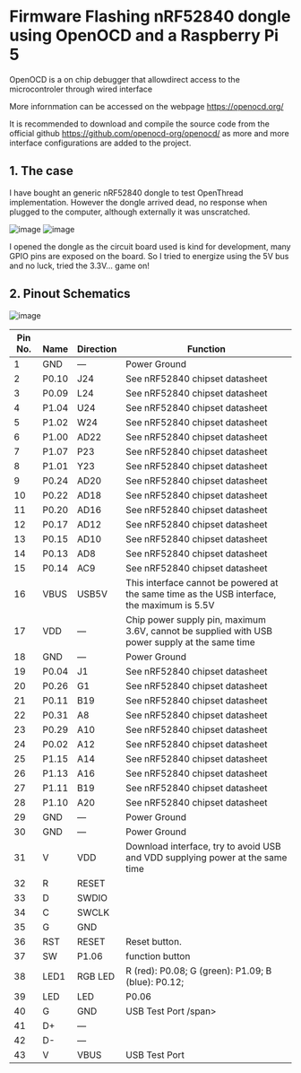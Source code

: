 # Firmware Flashing nRF52840 dongle using OpenOCD and a Raspberry Pi 5

OpenOCD is a on chip debugger that allowdirect access to the microcontroler through wired interface

More infornmation can be accessed on the webpage https://openocd.org/

It is recommended to download and compile the source code from the official github https://github.com/openocd-org/openocd/ 
as more and more interface configurations are added to the project.

## 1. The case

I have bought an generic nRF52840 dongle to test OpenThread implementation. However the dongle arrived dead,
no response when plugged to the computer, although externally it was unscratched.

![image](https://github.com/user-attachments/assets/c61afe82-1d1c-4c5f-b435-f061a1996a6f)
![image](https://github.com/user-attachments/assets/922f6fd6-b072-4c0c-a736-098504e5c892)

I opened the dongle as the circuit board used is kind for development, many GPIO pins are exposed on the board.
So I tried to energize using the 5V bus and no luck, tried the 3.3V...  game on!

## 2. Pinout Schematics

![image](https://github.com/user-attachments/assets/98d8d7e5-88ac-4d82-bfbb-cd1a832b6737)

| Pin No.  	 | <br>Name	    | <br>Direction	 | <br>Function                                                                                   |
|------------|--------------|----------------|------------------------------------------------------------------------------------------------|
| 1          | GND          | —              | Power Ground                                                                                   |
| 2          | P0.10        | J24            | See nRF52840 chipset datasheet                                                                 |
| 3          | P0.09        | L24            | See nRF52840 chipset datasheet                                                                 |
| 4          | P1.04        | U24            | See nRF52840 chipset datasheet                                                                 |
| 5          | P1.02        | W24            | See nRF52840 chipset datasheet                                                                 |
| 6          | P1.00        | AD22           | See nRF52840 chipset datasheet                                                                 |
| 7          | P1.07        | P23            | See nRF52840 chipset datasheet                                                                 |
| 8          | P1.01        | Y23            | See nRF52840 chipset datasheet                                                                 |
| 9          | P0.24        | AD20           | See nRF52840 chipset datasheet                                                                 |
| 10         | P0.22        | AD18           | See nRF52840 chipset datasheet                                                                 |
| 11         | P0.20        | AD16           | See nRF52840 chipset datasheet                                                                 |
| 12         | P0.17        | AD12           | See nRF52840 chipset datasheet                                                                 |
| 13         | P0.15        | AD10           | See nRF52840 chipset datasheet                                                                 |
| 14         | P0.13        | AD8            | See nRF52840 chipset datasheet                                                                 |
| 15         | P0.14        | AC9            | See nRF52840 chipset datasheet                                                                 |
| 16         | VBUS         | USB5V          | This interface cannot be powered at the same time as the USB interface, the maximum is 5.5V    |
| 17         | VDD          | —              | Chip power supply pin, maximum 3.6V, cannot be supplied with USB power supply at the same time |
| 18         | GND          | —              | Power Ground                                                                                   |
| 19         | P0.04        | J1             | See nRF52840 chipset datasheet                                                                 |
| 20         | P0.26        | G1             | See nRF52840 chipset datasheet                                                                 |
| 21         | P0.11        | B19            | See nRF52840 chipset datasheet                                                                 |
| 22         | P0.31        | A8             | See nRF52840 chipset datasheet                                                                 |
| 23         | P0.29        | A10            | See nRF52840 chipset datasheet                                                                 |
| 24         | P0.02        | A12            | See nRF52840 chipset datasheet                                                                 |
| 25         | P1.15        | A14            | See nRF52840 chipset datasheet                                                                 |
| 26         | P1.13        | A16            | See nRF52840 chipset datasheet                                                                 |
| 27         | P1.11        | B19            | See nRF52840 chipset datasheet                                                                 |
| 28         | P1.10        | A20            | See nRF52840 chipset datasheet                                                                 |
| 29         | GND          | —              | Power Ground                                                                                   |
| 30         | GND          | —              | Power Ground                                                                                   |
| 31         | V            | VDD            | Download interface, try to avoid USB and VDD supplying power at the same time                  |
| 32         | R            | RESET          |                                                                                                |
| 33         | D            | SWDIO          |                                                                                                |
| 34         | C            | SWCLK          |                                                                                                |
| 35         | G            | GND            |                                                                                                |
| 36         | RST          | RESET          | Reset button.                                                                                  |
| 37         | SW           | P1.06          | function button                                                                                |
| 38         | LED1         | RGB LED        | R (red): P0.08; G (green): P1.09; B (blue): P0.12;                                             |
| 39         | LED          | LED            | P0.06                                                                                          |
| 40         | G            | GND            | USB Test Port /span&gt;                                                                        |
| 41         | D+           | —              |                                                                                                |
| 42         | D-           | —              |                                                                                                |
| 43         | V            | VBUS           | USB Test Port                                                                                  |

